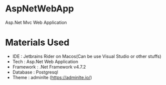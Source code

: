 # AspNetWebApp
Asp.Net Mvc Web Application

# Materials Used

- IDE : Jetbrains Rider on Macos(Can be use Visual Studio or other stuffs)
- Tech : Asp.Net Web Application
- Framework : .Net Framework v4.7.2
- Database : Postgresql
- Theme : adminlte (https://adminlte.io/)
